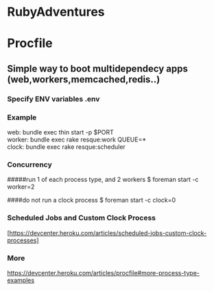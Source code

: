 RubyAdventures
==============

# Procfile

## Simple way to boot multidependecy apps (web,workers,memcached,redis..)


### Specify ENV variables .env


### Example
web:    bundle exec thin start -p $PORT  
worker: bundle exec rake resque:work QUEUE=*  
clock:  bundle exec rake resque:scheduler 

### Concurrency

#####run 1 of each process type, and 2 workers
$ foreman start -c worker=2

####do not run a clock process
$ foreman start -c clock=0


### Scheduled Jobs and Custom Clock Process
[https://devcenter.heroku.com/articles/scheduled-jobs-custom-clock-processes]

### More
https://devcenter.heroku.com/articles/procfile#more-process-type-examples
